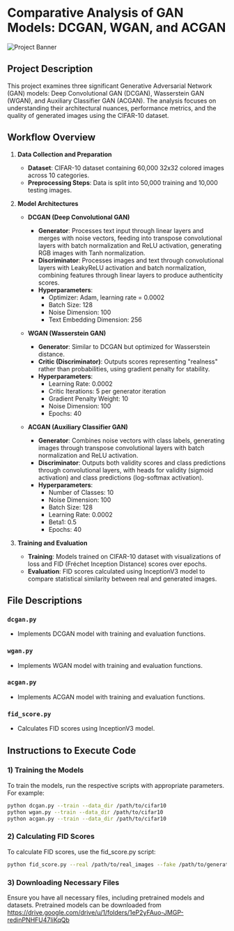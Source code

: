 # Comparative Analysis of GAN Models: DCGAN, WGAN, and ACGAN

![Project Banner](https://via.placeholder.com/800x200.png?text=GAN+Comparative+Analysis)

## Project Description

This project examines three significant Generative Adversarial Network (GAN) models: Deep Convolutional GAN (DCGAN), Wasserstein GAN (WGAN), and Auxiliary Classifier GAN (ACGAN). The analysis focuses on understanding their architectural nuances, performance metrics, and the quality of generated images using the CIFAR-10 dataset.

## Workflow Overview

1. **Data Collection and Preparation**
   - **Dataset**: CIFAR-10 dataset containing 60,000 32x32 colored images across 10 categories.
   - **Preprocessing Steps**: Data is split into 50,000 training and 10,000 testing images.

2. **Model Architectures**
   - **DCGAN (Deep Convolutional GAN)**
     - **Generator**: Processes text input through linear layers and merges with noise vectors, feeding into transpose convolutional layers with batch normalization and ReLU activation, generating RGB images with Tanh normalization.
     - **Discriminator**: Processes images and text through convolutional layers with LeakyReLU activation and batch normalization, combining features through linear layers to produce authenticity scores.
     - **Hyperparameters**:
       - Optimizer: Adam, learning rate = 0.0002
       - Batch Size: 128
       - Noise Dimension: 100
       - Text Embedding Dimension: 256

   - **WGAN (Wasserstein GAN)**
     - **Generator**: Similar to DCGAN but optimized for Wasserstein distance.
     - **Critic (Discriminator)**: Outputs scores representing "realness" rather than probabilities, using gradient penalty for stability.
     - **Hyperparameters**:
       - Learning Rate: 0.0002
       - Critic Iterations: 5 per generator iteration
       - Gradient Penalty Weight: 10
       - Noise Dimension: 100
       - Epochs: 40

   - **ACGAN (Auxiliary Classifier GAN)**
     - **Generator**: Combines noise vectors with class labels, generating images through transpose convolutional layers with batch normalization and ReLU activation.
     - **Discriminator**: Outputs both validity scores and class predictions through convolutional layers, with heads for validity (sigmoid activation) and class predictions (log-softmax activation).
     - **Hyperparameters**:
       - Number of Classes: 10
       - Noise Dimension: 100
       - Batch Size: 128
       - Learning Rate: 0.0002
       - Beta1: 0.5
       - Epochs: 40

3. **Training and Evaluation**
   - **Training**: Models trained on CIFAR-10 dataset with visualizations of loss and FID (Fréchet Inception Distance) scores over epochs.
   - **Evaluation**: FID scores calculated using InceptionV3 model to compare statistical similarity between real and generated images.

## File Descriptions

### `dcgan.py`
- Implements DCGAN model with training and evaluation functions.

### `wgan.py`
- Implements WGAN model with training and evaluation functions.

### `acgan.py`
- Implements ACGAN model with training and evaluation functions.

### `fid_score.py`
- Calculates FID scores using InceptionV3 model.

## Instructions to Execute Code

### 1) Training the Models

To train the models, run the respective scripts with appropriate parameters. For example:
```bash
python dcgan.py --train --data_dir /path/to/cifar10
python wgan.py --train --data_dir /path/to/cifar10
python acgan.py --train --data_dir /path/to/cifar10
```

### 2) Calculating FID Scores
To calculate FID scores, use the fid_score.py script:
```bash
python fid_score.py --real /path/to/real_images --fake /path/to/generated_images
```

### 3)  Downloading Necessary Files
Ensure you have all necessary files, including pretrained models and datasets. Pretrained models can be downloaded from https://drive.google.com/drive/u/1/folders/1eP2yFAuo-JMGP-redinPNHFU47IiKqQb
